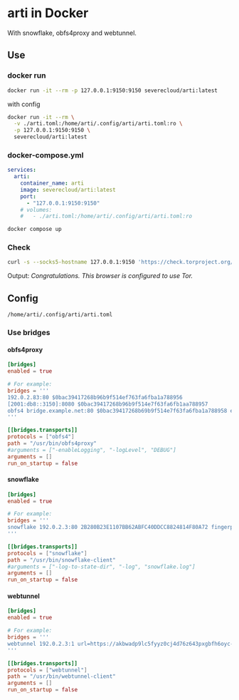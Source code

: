 # arti in Docker

With snowflake, obfs4proxy and webtunnel.

## Use

### docker run

```sh
docker run -it --rm -p 127.0.0.1:9150:9150 severecloud/arti:latest
```

with config

```sh
docker run -it --rm \
  -v ./arti.toml:/home/arti/.config/arti/arti.toml:ro \
  -p 127.0.0.1:9150:9150 \
  severecloud/arti:latest
```

### docker-compose.yml

```yml
services:
  arti:
    container_name: arti
    image: severecloud/arti:latest
    port:
      - "127.0.0.1:9150:9150"
    # volumes:
    #   - ./arti.toml:/home/arti/.config/arti/arti.toml:ro
```

```sh
docker compose up
```

### Check

```sh
curl -s --socks5-hostname 127.0.0.1:9150 'https://check.torproject.org/' | grep -m1 Congratulations
```

Output: _Congratulations. This browser is configured to use Tor._

## Config

`/home/arti/.config/arti/arti.toml`

### Use bridges

#### obfs4proxy

```toml
[bridges]
enabled = true

# For example:
bridges = '''
192.0.2.83:80 $0bac39417268b96b9f514ef763fa6fba1a788956
[2001:db8::3150]:8080 $0bac39417268b96b9f514e7f63fa6fb1aa788957
obfs4 bridge.example.net:80 $0bac39417268b69b9f514e7f63fa6fba1a788958 ed25519:dGhpcyBpcyBbpmNyZWRpYmx5IHNpbGx5ISEhISEhISA iat-mode=1
'''

[[bridges.transports]]
protocols = ["obfs4"]
path = "/usr/bin/obfs4proxy"
#arguments = ["-enableLogging", "-logLevel", "DEBUG"]
arguments = []
run_on_startup = false
```

#### snowflake

```toml
[bridges]
enabled = true

# For example:
bridges = '''
snowflake 192.0.2.3:80 2B280B23E1107BB62ABFC40DDCC8824814F80A72 fingerprint=2B280B23E1107BB62ABFC40DDCC8824814F80A72 url=https://snowflake-broker.torproject.net.global.prod.fastly.net/ fronts=foursquare.com,github.githubassets.com ice=stun:stun.l.google.com:19302,stun:stun.antisip.com:3478,stun:stun.bluesip.net:3478,stun:stun.dus.net:3478,stun:stun.epygi.com:3478,stun:stun.sonetel.com:3478,stun:stun.uls.co.za:3478,stun:stun.voipgate.com:3478,stun:stun.voys.nl:3478 utls-imitate=hellorandomizedalpn
'''

[[bridges.transports]]
protocols = ["snowflake"]
path = "/usr/bin/snowflake-client"
#arguments = ["-log-to-state-dir", "-log", "snowflake.log"]
arguments = []
run_on_startup = false
```

#### webtunnel

```toml
[bridges]
enabled = true

# For example:
bridges = '''
webtunnel 192.0.2.3:1 url=https://akbwadp9lc5fyyz0cj4d76z643pxgbfh6oyc-167-71-71-157.sslip.io/5m9yq0j4ghkz0fz7qmuw58cvbjon0ebnrsp0
'''

[[bridges.transports]]
protocols = ["webtunnel"]
path = "/usr/bin/webtunnel-client"
arguments = []
run_on_startup = false
```
